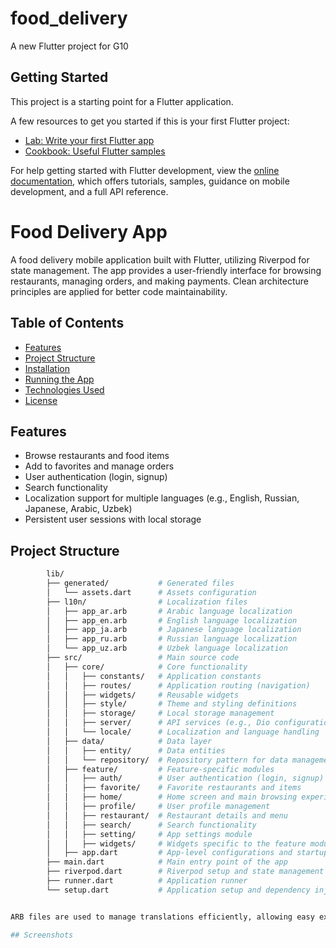 # food_delivery

A new Flutter project for G10

## Getting Started

This project is a starting point for a Flutter application.

A few resources to get you started if this is your first Flutter project:

- [Lab: Write your first Flutter app](https://docs.flutter.dev/get-started/codelab)
- [Cookbook: Useful Flutter samples](https://docs.flutter.dev/cookbook)

For help getting started with Flutter development, view the
[online documentation](https://docs.flutter.dev/), which offers tutorials,
samples, guidance on mobile development, and a full API reference.


# Food Delivery App

A food delivery mobile application built with Flutter, utilizing Riverpod for state management. The app provides a user-friendly interface for browsing restaurants, managing orders, and making payments. Clean architecture principles are applied for better code maintainability.

## Table of Contents

- [Features](#features)
- [Project Structure](#project-structure)
- [Installation](#installation)
- [Running the App](#running-the-app)
- [Technologies Used](#technologies-used)
- [License](#license)

## Features

- Browse restaurants and food items
- Add to favorites and manage orders
- User authentication (login, signup)
- Search functionality
- Localization support for multiple languages (e.g., English, Russian, Japanese, Arabic, Uzbek)
- Persistent user sessions with local storage

## Project Structure

```bash
        lib/
        ├── generated/           # Generated files
        │   └── assets.dart      # Assets configuration
        ├── l10n/                # Localization files
        │   ├── app_ar.arb       # Arabic language localization
        │   ├── app_en.arb       # English language localization
        │   ├── app_ja.arb       # Japanese language localization
        │   ├── app_ru.arb       # Russian language localization
        │   └── app_uz.arb       # Uzbek language localization
        ├── src/                 # Main source code
        │   ├── core/            # Core functionality
        │   │   ├── constants/   # Application constants
        │   │   ├── routes/      # Application routing (navigation)
        │   │   ├── widgets/     # Reusable widgets
        │   │   ├── style/       # Theme and styling definitions
        │   │   ├── storage/     # Local storage management
        │   │   ├── server/      # API services (e.g., Dio configuration)
        │   │   └── locale/      # Localization and language handling
        │   ├── data/            # Data layer
        │   │   ├── entity/      # Data entities
        │   │   └── repository/  # Repository pattern for data management
        │   ├── feature/         # Feature-specific modules
        │   │   ├── auth/        # User authentication (login, signup)
        │   │   ├── favorite/    # Favorite restaurants and items
        │   │   ├── home/        # Home screen and main browsing experience
        │   │   ├── profile/     # User profile management
        │   │   ├── restaurant/  # Restaurant details and menu
        │   │   ├── search/      # Search functionality
        │   │   ├── setting/     # App settings module
        │   │   ├── widgets/     # Widgets specific to the feature modules
        │   ├── app.dart         # App-level configurations and startup
        ├── main.dart            # Main entry point of the app
        ├── riverpod.dart        # Riverpod setup and state management
        ├── runner.dart          # Application runner
        └── setup.dart           # Application setup and dependency injection


ARB files are used to manage translations efficiently, allowing easy expansion to additional languages in the future.

## Screenshots

